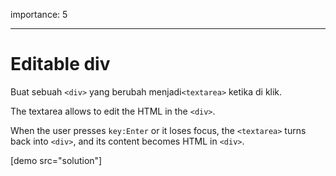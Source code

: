 importance: 5

---

# Editable div

Buat sebuah `<div>` yang berubah menjadi`<textarea>` ketika di klik.

The textarea allows to edit the HTML in the `<div>`.

When the user presses `key:Enter` or it loses focus, the `<textarea>` turns back into `<div>`, and its content becomes HTML in `<div>`.

[demo src="solution"]
<!--stackedit_data:
eyJoaXN0b3J5IjpbMTc1OTUxMjczMl19
-->
